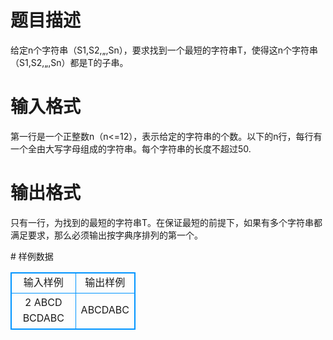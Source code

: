 # 

 
 # 题目描述 
<p>
给定n个字符串（S1,S2,&#8222;,Sn），要求找到一个最短的字符串T，使得这n个字符串（S1,S2,&#8222;,Sn）都是T的子串。<br></p> 

 
 # 输入格式 
<p>
第一行是一个正整数n（n<=12），表示给定的字符串的个数。以下的n行，每行有一个全由大写字母组成的字符串。每个字符串的长度不超过50.<br></p> 

 
 # 输出格式 
<p>
只有一行，为找到的最短的字符串T。在保证最短的前提下，如果有多个字符串都满足要求，那么必须输出按字典序排列的第一个。</p> 
# 样例数据
<style>
        table,table tr th, table tr td { border:1px solid #0094ff; }
        table { width: 200px; min-height: 25px; line-height: 25px; text-align: center; border-collapse: collapse;}   
    </style>
<table>
	<tr>
		<td>输入样例</td>
		<td>输出样例</td>
	</tr>
<tr><td>2 
ABCD
BCDABC</td><td>ABCDABC</td></tr></table>
